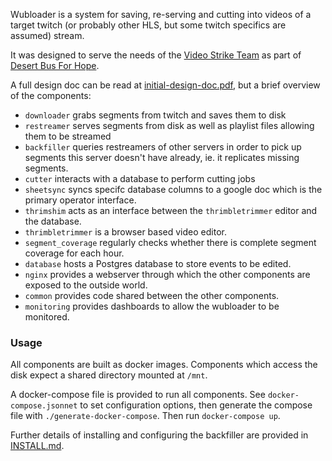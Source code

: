 Wubloader is a system for saving, re-serving and cutting into videos of a target
twitch (or probably other HLS, but some twitch specifics are assumed) stream.

It was designed to serve the needs of the [Video Strike Team](https://vst.ninja)
as part of [Desert Bus For Hope](https://desertbus.org).

A full design doc can be read at [initial-design-doc.pdf](./initial-design-doc.pdf),
but a brief overview of the components:

* `downloader` grabs segments from twitch and saves them to disk
* `restreamer` serves segments from disk as well as playlist files allowing them to be streamed
* `backfiller` queries restreamers of other servers in order to pick up segments this server doesn't have already,
  ie. it replicates missing segments.
* `cutter` interacts with a database to perform cutting jobs
* `sheetsync` syncs specifc database columns to a google doc which is the primary operator interface.
* `thrimshim` acts as an interface between the `thrimbletrimmer` editor and the database.
* `thrimbletrimmer` is a browser based video editor.
* `segment_coverage` regularly checks whether there is complete segment coverage for each hour. 
* `database` hosts a Postgres database to store events to be edited.
* `nginx` provides a webserver through which the other components are exposed to the outside world.
* `common` provides code shared between the other components.
* `monitoring` provides dashboards to allow the wubloader to be monitored.

### Usage

All components are built as docker images.
Components which access the disk expect a shared directory mounted at `/mnt`.

A docker-compose file is provided to run all components. See `docker-compose.jsonnet`
to set configuration options, then generate the compose file with `./generate-docker-compose`.
Then run `docker-compose up`.

Further details of installing and configuring the backfiller are provided in [INSTALL.md](./INSTALL.md).
